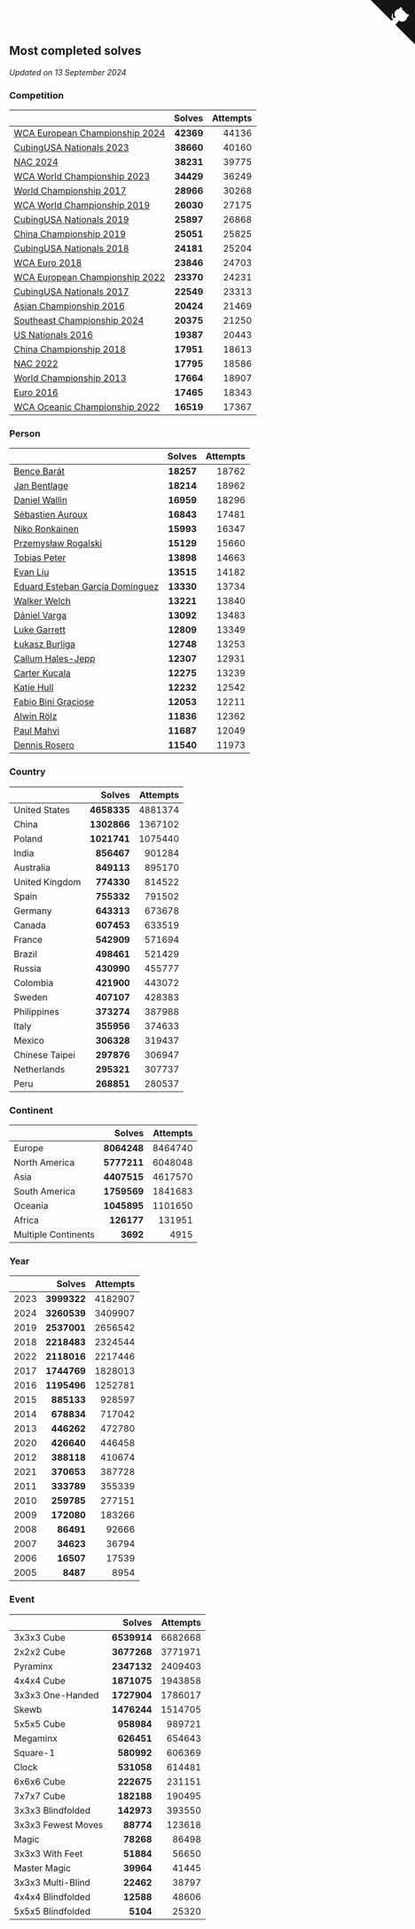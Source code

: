 ## Most completed solves

*Updated on 13 September 2024*


### Competition

|  | Solves | Attempts |
| :--- | ---: | ---: |
| [WCA European Championship 2024](https://www.worldcubeassociation.org/competitions/Euro2024) | **42369** | 44136 |
| [CubingUSA Nationals 2023](https://www.worldcubeassociation.org/competitions/CubingUSANationals2023) | **38660** | 40160 |
| [NAC 2024](https://www.worldcubeassociation.org/competitions/NAC2024) | **38231** | 39775 |
| [WCA World Championship 2023](https://www.worldcubeassociation.org/competitions/WC2023) | **34429** | 36249 |
| [World Championship 2017](https://www.worldcubeassociation.org/competitions/WC2017) | **28966** | 30268 |
| [WCA World Championship 2019](https://www.worldcubeassociation.org/competitions/WC2019) | **26030** | 27175 |
| [CubingUSA Nationals 2019](https://www.worldcubeassociation.org/competitions/CubingUSANationals2019) | **25897** | 26868 |
| [China Championship 2019](https://www.worldcubeassociation.org/competitions/ChinaChampionship2019) | **25051** | 25825 |
| [CubingUSA Nationals 2018](https://www.worldcubeassociation.org/competitions/CubingUSANationals2018) | **24181** | 25204 |
| [WCA Euro 2018](https://www.worldcubeassociation.org/competitions/Euro2018) | **23846** | 24703 |
| [WCA European Championship 2022](https://www.worldcubeassociation.org/competitions/Euro2022) | **23370** | 24231 |
| [CubingUSA Nationals 2017](https://www.worldcubeassociation.org/competitions/CubingUSANationals2017) | **22549** | 23313 |
| [Asian Championship 2016](https://www.worldcubeassociation.org/competitions/AsianChampionship2016) | **20424** | 21469 |
| [Southeast Championship 2024](https://www.worldcubeassociation.org/competitions/SoutheastChampionship2024) | **20375** | 21250 |
| [US Nationals 2016](https://www.worldcubeassociation.org/competitions/USNationals2016) | **19387** | 20443 |
| [China Championship 2018](https://www.worldcubeassociation.org/competitions/ChinaChampionship2018) | **17951** | 18613 |
| [NAC 2022](https://www.worldcubeassociation.org/competitions/NAC2022) | **17795** | 18586 |
| [World Championship 2013](https://www.worldcubeassociation.org/competitions/WC2013) | **17664** | 18907 |
| [Euro 2016](https://www.worldcubeassociation.org/competitions/Euro2016) | **17465** | 18343 |
| [WCA Oceanic Championship 2022](https://www.worldcubeassociation.org/competitions/OC2022) | **16519** | 17367 |

### Person

|  | Solves | Attempts |
| :--- | ---: | ---: |
| [Bence Barát](https://www.worldcubeassociation.org/persons/2008BARA01) | **18257** | 18762 |
| [Jan Bentlage](https://www.worldcubeassociation.org/persons/2010BENT01) | **18214** | 18962 |
| [Daniel Wallin](https://www.worldcubeassociation.org/persons/2013WALL03) | **16959** | 18296 |
| [Sébastien Auroux](https://www.worldcubeassociation.org/persons/2008AURO01) | **16843** | 17481 |
| [Niko Ronkainen](https://www.worldcubeassociation.org/persons/2010RONK01) | **15993** | 16347 |
| [Przemysław Rogalski](https://www.worldcubeassociation.org/persons/2013ROGA02) | **15129** | 15660 |
| [Tobias Peter](https://www.worldcubeassociation.org/persons/2014PETE03) | **13898** | 14663 |
| [Evan Liu](https://www.worldcubeassociation.org/persons/2009LIUE01) | **13515** | 14182 |
| [Eduard Esteban García Domínguez](https://www.worldcubeassociation.org/persons/2011EDUA01) | **13330** | 13734 |
| [Walker Welch](https://www.worldcubeassociation.org/persons/2011WELC01) | **13221** | 13840 |
| [Dániel Varga](https://www.worldcubeassociation.org/persons/2008VARG01) | **13092** | 13483 |
| [Luke Garrett](https://www.worldcubeassociation.org/persons/2017GARR05) | **12809** | 13349 |
| [Łukasz Burliga](https://www.worldcubeassociation.org/persons/2013BURL01) | **12748** | 13253 |
| [Callum Hales-Jepp](https://www.worldcubeassociation.org/persons/2012HALE01) | **12307** | 12931 |
| [Carter Kucala](https://www.worldcubeassociation.org/persons/2015KUCA01) | **12275** | 13239 |
| [Katie Hull](https://www.worldcubeassociation.org/persons/2010HULL01) | **12232** | 12542 |
| [Fabio Bini Graciose](https://www.worldcubeassociation.org/persons/2010GRAC02) | **12053** | 12211 |
| [Alwin Rölz](https://www.worldcubeassociation.org/persons/2016ROLZ01) | **11836** | 12362 |
| [Paul Mahvi](https://www.worldcubeassociation.org/persons/2012MAHV01) | **11687** | 12049 |
| [Dennis Rosero](https://www.worldcubeassociation.org/persons/2010ROSE03) | **11540** | 11973 |

### Country

|  | Solves | Attempts |
| :--- | ---: | ---: |
| United States | **4658335** | 4881374 |
| China | **1302866** | 1367102 |
| Poland | **1021741** | 1075440 |
| India | **856467** | 901284 |
| Australia | **849113** | 895170 |
| United Kingdom | **774330** | 814522 |
| Spain | **755332** | 791502 |
| Germany | **643313** | 673678 |
| Canada | **607453** | 633519 |
| France | **542909** | 571694 |
| Brazil | **498461** | 521429 |
| Russia | **430990** | 455777 |
| Colombia | **421900** | 443072 |
| Sweden | **407107** | 428383 |
| Philippines | **373274** | 387988 |
| Italy | **355956** | 374633 |
| Mexico | **306328** | 319437 |
| Chinese Taipei | **297876** | 306947 |
| Netherlands | **295321** | 307737 |
| Peru | **268851** | 280537 |

### Continent

|  | Solves | Attempts |
| :--- | ---: | ---: |
| Europe | **8064248** | 8464740 |
| North America | **5777211** | 6048048 |
| Asia | **4407515** | 4617570 |
| South America | **1759569** | 1841683 |
| Oceania | **1045895** | 1101650 |
| Africa | **126177** | 131951 |
| Multiple Continents | **3692** | 4915 |

### Year

|  | Solves | Attempts |
| :--- | ---: | ---: |
| 2023 | **3999322** | 4182907 |
| 2024 | **3260539** | 3409907 |
| 2019 | **2537001** | 2656542 |
| 2018 | **2218483** | 2324544 |
| 2022 | **2118016** | 2217446 |
| 2017 | **1744769** | 1828013 |
| 2016 | **1195496** | 1252781 |
| 2015 | **885133** | 928597 |
| 2014 | **678834** | 717042 |
| 2013 | **446262** | 472780 |
| 2020 | **426640** | 446458 |
| 2012 | **388118** | 410674 |
| 2021 | **370653** | 387728 |
| 2011 | **333789** | 355339 |
| 2010 | **259785** | 277151 |
| 2009 | **172080** | 183266 |
| 2008 | **86491** | 92666 |
| 2007 | **34623** | 36794 |
| 2006 | **16507** | 17539 |
| 2005 | **8487** | 8954 |

### Event

|  | Solves | Attempts |
| :--- | ---: | ---: |
| 3x3x3 Cube | **6539914** | 6682668 |
| 2x2x2 Cube | **3677268** | 3771971 |
| Pyraminx | **2347132** | 2409403 |
| 4x4x4 Cube | **1871075** | 1943858 |
| 3x3x3 One-Handed | **1727904** | 1786017 |
| Skewb | **1476244** | 1514705 |
| 5x5x5 Cube | **958984** | 989721 |
| Megaminx | **626451** | 654643 |
| Square-1 | **580992** | 606369 |
| Clock | **531058** | 614481 |
| 6x6x6 Cube | **222675** | 231151 |
| 7x7x7 Cube | **182188** | 190495 |
| 3x3x3 Blindfolded | **142973** | 393550 |
| 3x3x3 Fewest Moves | **88774** | 123618 |
| Magic | **78268** | 86498 |
| 3x3x3 With Feet | **51884** | 56650 |
| Master Magic | **39964** | 41445 |
| 3x3x3 Multi-Blind | **22462** | 38797 |
| 4x4x4 Blindfolded | **12588** | 48606 |
| 5x5x5 Blindfolded | **5104** | 25320 |


<a href="https://github.com/jonatanklosko/wca_statistics" class="github-corner" aria-label="View source on Github"><svg width="80" height="80" viewBox="0 0 250 250" style="fill:#151513; color:#fff; position: absolute; top: 0; border: 0; right: 0;" aria-hidden="true"><path d="M0,0 L115,115 L130,115 L142,142 L250,250 L250,0 Z"></path><path d="M128.3,109.0 C113.8,99.7 119.0,89.6 119.0,89.6 C122.0,82.7 120.5,78.6 120.5,78.6 C119.2,72.0 123.4,76.3 123.4,76.3 C127.3,80.9 125.5,87.3 125.5,87.3 C122.9,97.6 130.6,101.9 134.4,103.2" fill="currentColor" style="transform-origin: 130px 106px;" class="octo-arm"></path><path d="M115.0,115.0 C114.9,115.1 118.7,116.5 119.8,115.4 L133.7,101.6 C136.9,99.2 139.9,98.4 142.2,98.6 C133.8,88.0 127.5,74.4 143.8,58.0 C148.5,53.4 154.0,51.2 159.7,51.0 C160.3,49.4 163.2,43.6 171.4,40.1 C171.4,40.1 176.1,42.5 178.8,56.2 C183.1,58.6 187.2,61.8 190.9,65.4 C194.5,69.0 197.7,73.2 200.1,77.6 C213.8,80.2 216.3,84.9 216.3,84.9 C212.7,93.1 206.9,96.0 205.4,96.6 C205.1,102.4 203.0,107.8 198.3,112.5 C181.9,128.9 168.3,122.5 157.7,114.1 C157.9,116.9 156.7,120.9 152.7,124.9 L141.0,136.5 C139.8,137.7 141.6,141.9 141.8,141.8 Z" fill="currentColor" class="octo-body"></path></svg></a><style>.github-corner:hover .octo-arm{animation:octocat-wave 560ms ease-in-out}@keyframes octocat-wave{0%,100%{transform:rotate(0)}20%,60%{transform:rotate(-25deg)}40%,80%{transform:rotate(10deg)}}@media (max-width:500px){.github-corner:hover .octo-arm{animation:none}.github-corner .octo-arm{animation:octocat-wave 560ms ease-in-out}}</style>
